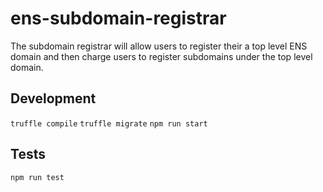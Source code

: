 # ens-subdomain-registrar

The subdomain registrar will allow users to register their a top level ENS domain and then charge users to register subdomains under the top level domain.

## Development 
`truffle compile`
`truffle migrate`
`npm run start`

## Tests
`npm run test`
